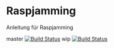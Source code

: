 # Raspjamming
Anleitung für Raspjamming


master [![Build Status](https://travis-ci.org/mstroh76/Raspjamming.svg?branch=master)](https://travis-ci.org/mstroh76/Raspjamming)
wip [![Build Status](https://travis-ci.org/mstroh76/Raspjamming.svg?branch=wip)](https://travis-ci.org/mstroh76/Raspjamming)
